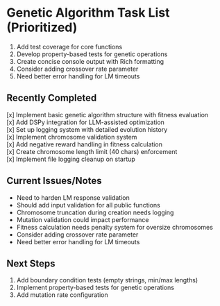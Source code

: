 # Genetic Algorithm Task List (Prioritized)

1. Add test coverage for core functions
2. Develop property-based tests for genetic operations
3. Create concise console output with Rich formatting
4. Consider adding crossover rate parameter
5. Need better error handling for LM timeouts

## Recently Completed
[x] Implement basic genetic algorithm structure with fitness evaluation  
[x] Add DSPy integration for LLM-assisted optimization  
[x] Set up logging system with detailed evolution history  
[x] Implement chromosome validation system  
[x] Add negative reward handling in fitness calculation  
[x] Create chromosome length limit (40 chars) enforcement  
[x] Implement file logging cleanup on startup

## Current Issues/Notes
- Need to harden LM response validation
- Should add input validation for all public functions
- Chromosome truncation during creation needs logging
- Mutation validation could impact performance
- Fitness calculation needs penalty system for oversize chromosomes
- Consider adding crossover rate parameter
- Need better error handling for LM timeouts

## Next Steps
1. Add boundary condition tests (empty strings, min/max lengths)
2. Implement property-based tests for genetic operations
3. Add mutation rate configuration
